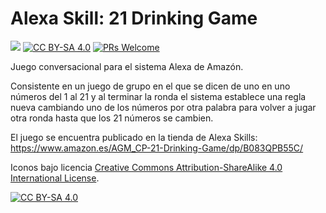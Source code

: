 Alexa Skill: 21 Drinking Game
===
[![](https://img.shields.io/github/license/AGM-GR/21Game-Alexa-Skill)](https://github.com/AGM-GR/21Game-Alexa-Skill/blob/master/LICENSE)
[![CC BY-SA 4.0][cc-by-sa-shield]][cc-by-sa]
[![PRs Welcome](https://img.shields.io/badge/PRs-welcome-orange.svg)](http://makeapullrequest.com)

Juego conversacional para el sistema Alexa de Amazón.

Consistente en un juego de grupo en el que se dicen de uno en uno números del 1 al 21 y al terminar la ronda el sistema establece una regla nueva cambiando uno de los números por otra palabra para volver a jugar otra ronda hasta que los 21 números se cambien.

El juego se encuentra publicado en la tienda de Alexa Skills:  
[](https://www.amazon.es/AGM_CP-21-Drinking-Game/dp/B083QPB55C/)https://www.amazon.es/AGM_CP-21-Drinking-Game/dp/B083QPB55C/

Iconos bajo licencia  [Creative Commons Attribution-ShareAlike 4.0
International License][cc-by-sa].

[![CC BY-SA 4.0][cc-by-sa-image]][cc-by-sa]

[cc-by-sa]: http://creativecommons.org/licenses/by-sa/4.0/
[cc-by-sa-image]: https://licensebuttons.net/l/by-sa/4.0/88x31.png
[cc-by-sa-shield]: https://img.shields.io/badge/License-CC%20BY--SA%204.0-lightgrey.svg
